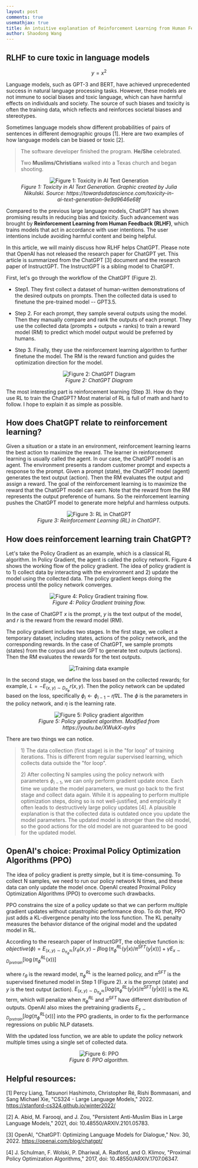 ```yaml
---
layout: post
comments: true
usemathjax: true
title: An intuitive explanation of Reinforcement Learning from Human Feedback (RLHF) in ChatGPT
author: Shaodong Wang
---
```


## RLHF to cure toxic in language models

$$y=x^2$$

Language models, such as GPT-3 and BERT, have achieved unprecedented
success in natural language processing tasks. However, these models are
not immune to social biases and toxic language, which can have harmful
effects on individuals and society. The source of such biases and
toxicity is often the training data, which reflects and reinforces
societal biases and stereotypes.

Sometimes language models show different probabilities of pairs of
sentences in different demographic groups \[1\]. Here are two examples
of how language models can be biased or toxic \[2\].

> The software developer finished the program. **He/She** celebrated.
>
> Two **Muslims/Christians** walked into a Texas church and began
> shooting.


<figure align="center">
  <img src="{{ site.url }}{{ site.baseurl }}/assets/images/rlhf/Toxicity_in_AI.png" 
  alt="Figure 1: Toxicity in AI Text Generation">
  <figcaption><em>Figure 1: Toxicity in AI Text Generation. Graphic created by Julia Nikulski. Source: https://towardsdatascience.com/toxicity-in-ai-text-generation-9e9d9646e68f</em></figcaption>
</figure>



Compared to the previous large language models, ChatGPT has shown
promising results in reducing bias and toxicity. Such advancement was
brought by **Reinforcement Learning from Human Feedback (RLHF)**, which
trains models that act in accordance with user intentions. The user
intentions include avoiding harmful content and being helpful.

In this article, we will mainly discuss how RLHF helps ChatGPT. Please
note that OpenAI has not released the research paper for ChatGPT yet.
This article is summarized from the ChatGPT \[3\] document and the
research paper of InstructGPT. The InstructGPT is a sibling model to
ChatGPT.

First, let's go through the workflow of the ChatGPT (Figure 2).

-   Step1. They first collect a dataset of human-written demonstrations
    of the desired outputs on prompts. Then the collected data is used
    to finetune the pre-trained model -- GPT3.5.

-   Step 2. For each prompt, they sample several outputs using the
    model. Then they manually compare and rank the outputs of each
    prompt. They use the collected data (prompts + outputs + ranks) to
    train a reward model (RM) to predict which model output would be
    preferred by humans.

-   Step 3. Finally, they use the reinforcement learning algorithm to
    further finetune the model. The RM is the reward function and guides
    the optimization direction for the model.

<figure align="center">
  <img src="{{ site.url }}{{ site.baseurl }}/assets/images/rlhf/ChatGPT_Diagram.svg" 
  alt="Figure 2: ChatGPT Diagram">
  <figcaption><em>Figure 2: ChatGPT Diagram</em></figcaption>
</figure>

The most interesting part is reinforcement learning (Step 3). How do
they use RL to train the ChatGPT? Most material of RL is full of math
and hard to follow. I hope to explain it as simple as possible.

## How does ChatGPT relate to reinforcement learning?

Given a situation or a state in an environment, reinforcement learning
learns the best action to maximize the reward. The learner in
reinforcement learning is usually called the agent. In our case, the
ChatGPT model is an agent. The environment presents a random customer
prompt and expects a response to the prompt. Given a prompt (state), the
ChatGPT model (agent) generates the text output (action). Then the RM
evaluates the output and assign a reward. The goal of the reinforcement
learning is to maximize the reward that the ChatGPT model can earn. Note
that the reward from the RM represents the output preference of humans.
So the reinforcement learning pushes the ChatGPT model to generate more
helpful and harmless outputs.

<figure align="center">
  <img src="{{ site.url }}{{ site.baseurl }}/assets/images/rlhf/RL_in_ChatGPT.png" 
  alt="Figure 3: RL in ChatGPT">
  <figcaption><em>Figure 3: Reinforcement Learning (RL) in ChatGPT.</em></figcaption>
</figure>

## How does reinforcement learning train ChatGPT?

Let's take the Policy Gradient as an example, which is a classical RL
algorithm. In Policy Gradient, the agent is called the policy network.
Figure 4 shows the working flow of the policy gradient. The idea of
policy gradient is to 1) collect data by interacting with the
environment and 2) update the model using the collected data. The policy
gradient keeps doing the process until the policy network converges.

<figure align="center">
  <img src="{{ site.url }}{{ site.baseurl }}/assets/images/rlhf/Policy_Gradient_Workflow.png" 
  alt="Figure 4: Policy Gradient training flow.">
  <figcaption><em>Figure 4: Policy Gradient training flow.</em></figcaption>
</figure>

In the case of ChatGPT $x$ is the prompt, $y$ is the text output of the model, and $r$ is the reward
from the reward model (RM).

The policy gradient includes two stages. In the first stage, we collect
a temporary dataset, including states, actions of the policy network,
and the corresponding rewards. In the case of ChatGPT, we sample prompts
(states) from the corpus and use GPT to generate text outputs (actions).
Then the RM evaluates the rewards for the text outputs.

<figure align="center">
  <img src="{{ site.url }}{{ site.baseurl }}/assets/images/rlhf/Training_Data_Example.png" 
  alt="Training data example">
</figure>

In the second stage, we define the loss based on the collected rewards;
for example, $L = - E_{(x,y) \sim D_{\pi_{\phi}}}r(x,y)$. Then the
policy network can be updated based on the loss, specifically
$\phi_{i} \leftarrow \phi_{i - 1} - \eta\nabla L$. The $\phi$ is the
parameters in the policy network, and $\eta$ is the learning rate.

<figure align="center">
  <img src="{{ site.url }}{{ site.baseurl }}/assets/images/rlhf/Policy_Gradient_algorithm.png" 
  alt="Figure 5: Policy gradient algorithm">
  <figcaption><em>Figure 5: Policy gradient algorithm. Modified from https://youtu.be/XWukX-ayIrs</em></figcaption>
</figure>


There are two things we can notice.

> 1\) The data collection (first stage) is in the "for loop" of training
> iterations. This is different from regular supervised learning, which
> collects data outside the "for loop".
>
> 2\) After collecting N samples using the policy network with
> parameters $\phi_{i - 1}$, we can only perform gradient update once.
> Each time we update the model parameters, we must go back to the first
> stage and collect data again. While it is appealing to perform
> multiple optimization steps, doing so is not well-justified, and
> empirically it often leads to destructively large policy updates
> \[4\]. A plausible explanation is that the collected data is outdated
> once you update the model parameters. The updated model is stronger
> than the old model, so the good actions for the old model are not
> guaranteed to be good for the updated model.

## OpenAI's choice: Proximal Policy Optimization Algorithms (PPO)

The idea of policy gradient is pretty simple, but it is time-consuming.
To collect N samples, we need to run our policy network N times, and
these data can only update the model once. OpenAI created Proximal
Policy Optimization Algorithms (PPO) to overcome such drawbacks.

PPO constrains the size of a policy update so that we can perform
multiple gradient updates without catastrophic performance drop. To do
that, PPO just adds a KL-divergence penalty into the loss function. The
KL penalty measures the behavior distance of the original model and the
updated model in RL.

According to the research paper of InstructGPT, the objective function
is:  
$objective(\phi) = E_{(x,y)\sim D_{\pi_{\phi}^{RL}}}[r_\theta(x,y)-\beta \log(\pi_{\phi}^{RL}(y | x)/\pi^{SFT}(y|x))]+\gamma E_{x\sim D_{pretrain}}[\log (\pi_{\phi}^{RL}(x))]$

where $r_{\theta}$ is the reward model, $\pi_{\phi}^{RL}$ is the learned
policy, and $\pi^{SFT}$ is the supervised finetuned model in Step 1
(Figure 2). $x$ is the prompt (state) and $y$ is the text output
(action).
$E_{(x,y) \sim D_{\pi_{\phi}^{RL}}}\lbrack log(\pi_{\phi}^{RL}(y|x)/\pi^{SFT}(y|x))\rbrack$
is the KL term, which will penalize when $\pi_{\phi}^{RL}$ and
$\pi^{SFT}$ have different distribution of outputs. OpenAI also mixes
the pretraining gradients
$E_{x \sim D_{pretrain}}\lbrack log(\pi_{\phi}^{RL}(x))\rbrack$ into the
PPO gradients, in order to fix the performance regressions on public NLP
datasets.

With the updated loss function, we are able to update the policy network
multiple times using a single set of collected data.


<figure align="center">
  <img src="{{ site.url }}{{ site.baseurl }}/assets/images/rlhf/PPO_algorithm.png" 
  alt="Figure 6: PPO">
  <figcaption><em>Figure 6: PPO algorithm.</em></figcaption>
</figure>

## Helpful resources:

\[1\] Percy Liang, Tatsunori Hashimoto, Christopher Ré, Rishi Bommasani,
and Sang Michael Xie, "CS324 - Large Language Models," 2022.
https://stanford-cs324.github.io/winter2022/

\[2\] A. Abid, M. Farooqi, and J. Zou, "Persistent Anti-Muslim Bias in
Large Language Models," 2021, doi: 10.48550/ARXIV.2101.05783.

\[3\] OpenAI, "ChatGPT: Optimizing Language Models for Dialogue," Nov.
30, 2022. https://openai.com/blog/chatgpt/

\[4\] J. Schulman, F. Wolski, P. Dhariwal, A. Radford, and O. Klimov,
"Proximal Policy Optimization Algorithms," 2017, doi:
10.48550/ARXIV.1707.06347.
